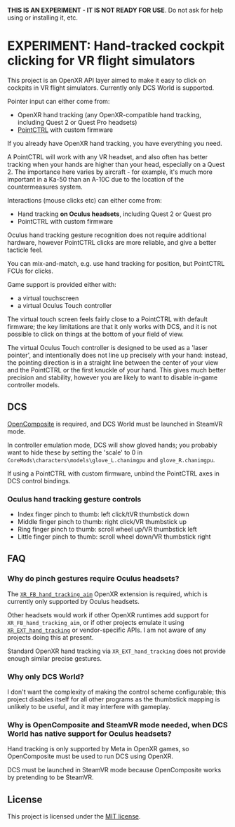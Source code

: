 **THIS IS AN EXPERIMENT - IT IS NOT READY FOR USE**. Do not ask for help using or installing it, etc.

# EXPERIMENT: Hand-tracked cockpit clicking for VR flight simulators

This project is an OpenXR API layer aimed to make it easy to click on cockpits in VR flight simulators. Currently only DCS World is supported.

Pointer input can either come from:
- OpenXR hand tracking (any OpenXR-compatible hand tracking, including Quest 2 or Quest Pro headsets)
- [PointCTRL] with custom firmware

If you already have OpenXR hand tracking, you have everything you need.

A PointCTRL will work with any VR headset, and also often has better tracking when your hands are higher than your head, especially on a Quest 2. The importance here varies by aircraft - for example, it's much more important in a Ka-50 than an A-10C due to the location of the countermeasures system.

Interactions (mouse clicks etc) can either come from:
- Hand tracking **on Oculus headsets**, including Quest 2 or Quest pro
- PointCTRL with custom firmware

Oculus hand tracking gesture recognition does not require additional hardware, however PointCTRL clicks are more reliable, and give a better tacticle feel.

You can mix-and-match, e.g. use hand tracking for position, but PointCTRL FCUs for clicks.

Game support is provided either with:
- a virtual touchscreen
- a virtual Oculus Touch controller

The virtual touch screen feels fairly close to a PointCTRL with default firmware; the key limitations are that it only works with DCS, and it is not possible to click on things at the bottom of your field of view.

The virtual Oculus Touch controller is designed to be used as a 'laser pointer', and intentionally does not line up precisely with your hand: instead, the pointing direction is in a straight line between the center of your view and the PointCTRL or the first knuckle of your hand. This gives much better precision and stability, however you are likely to want to disable in-game controller models.

## DCS

[OpenComposite] is required, and DCS World must be launched in SteamVR mode.

In controller emulation mode, DCS will show gloved hands; you probably want to hide these by setting the 'scale' to 0 in `CoreMods\characters\models\glove_L.chanimgpu` and `glove_R.chanimgpu`.

If using a PointCTRL with custom firmware, unbind the PointCTRL axes in DCS control bindings.

### Oculus hand tracking gesture controls

- Index finger pinch to thumb: left click/tVR thumbstick down
- Middle finger pinch to thumb: right click/VR thumbstick up
- Ring finger pinch to thumb: scroll wheel up/VR thumbstick left
- Little finger pinch to thumb: scroll wheel down/VR thumbstick right

## FAQ

### Why do pinch gestures require Oculus headsets?

The [`XR_FB_hand_tracking_aim`] OpenXR extension is required, which is currently only supported by Oculus headsets.

Other headsets would work if other OpenXR runtimes add support for `XR_FB_hand_tracking_aim`, or if other projects emulate it using [`XR_EXT_hand_tracking`] or vendor-specific APIs. I am not aware of any projects doing this at present.

Standard OpenXR hand tracking via `XR_EXT_hand_tracking` does not provide enough similar precise gestures.

### Why only DCS World?

I don't want the complexity of making the control scheme configurable; this project disables itself for all other programs as the thumbstick mapping is unlikely to be useful, and it may interfere with gameplay.

### Why is OpenComposite and SteamVR mode needed, when DCS World has native support for Oculus headsets?

Hand tracking is only supported by Meta in OpenXR games, so OpenComposite must be used to run DCS using OpenXR.

DCS must be launched in SteamVR mode because OpenComposite works by pretending to be SteamVR.

## License

This project is licensed under the [MIT license].

[OpenComposite]: https://gitlab.com/znixian/OpenOVR/-/tree/openxr#downloading-and-installation
[`XR_FB_hand_tracking_aim`]: https://registry.khronos.org/OpenXR/specs/1.0/html/xrspec.html#XR_FB_hand_tracking_aim
[`XR_EXT_hand_tracking`]: https://registry.khronos.org/OpenXR/specs/1.0/html/xrspec.html#XR_EXT_hand_tracking
[MIT license]: LICENSE
[PointCTRL]: https://pointctrl.com/
